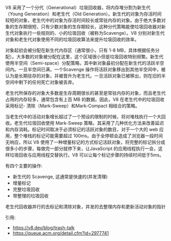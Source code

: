V8 采用了一个分代（Generational）垃圾回收器，将内存堆分割为新生代（Young Generation）和老生代（Old Generation）。新生代的对象为存活时间较短的对象，老生代中的对象为存活时间较长或常驻内存的对象。由于绝大多数对象的生存期很短，只有少数对象的生存期较长，这种分代策略能使垃圾回收器对新生代对象执行一些规则的、小的垃圾回收（被称为Scavenge）。V8 分别对新生代对象和老生代对象使用不同的垃圾回收算法来提升垃圾回收的效率。

对象起初会被分配在新生代内存区（通常很小，只有 1-8 MB，具体根据任务分配）。大多数的对象被分配在这里，这个区域很小但是垃圾回收特别频繁。新生代使用半空间（Semi-space）分配策略，其中新对象最初分配在新生代的活跃半空间内。一旦半空间已满，一个Scavenge 操作将活跃对象移出到其他半空间中，被认为是长期驻存的对象，并被晋升为老生代。一旦活跃对象已被移出，则在旧的半空间中剩下的任何死亡对象被丢弃。

老生代所保存的对象大多数是生存周期很长的甚至是常驻内存的对象，而且老生代占用的内存较多，通常包含有上百 MB 的数据。因此，V8 在老生代中的垃圾回收采用标记- 清除（Mark-Sweep）和Mark-Compact 相结合的策略。

当老生代中的活动对象增长超过了一个预设的限制的时候，将对堆栈执行一个大回收。老生代垃圾回收使用 Mark-Sweep 策略，其采用了几种优化方法来改善延迟和内存消耗。标记时间取决于必须标记的活跃对象的数目，对于一个大的 web 应用，整个堆栈的标记可能需要超过 100ms。由于全停顿会造成了浏览器一段时间无响应，所以 V8 使用了一种增量标记的方式标记活跃对象，将完整的标记拆分成很多小的步骤，每做完一部分就停下来，让JavaScript 的应用线程执行一会，这样垃圾回收与应用线程交替执行。V8 可以让每个标记步骤的持续时间低于5ms。

有四个主要的操作:

- 新生代的 Scavenge, 这通常是快速的(并发清理)
- 增量标记
- 完整垃圾回收
- 带整理的垃圾回收

老生代回收器并行的去标记和清除对象，并发的去整理内存和更新活动对象的指针

引用: 

- https://v8.dev/blog/trash-talk
- https://queue.acm.org/detail.cfm?id=2977741